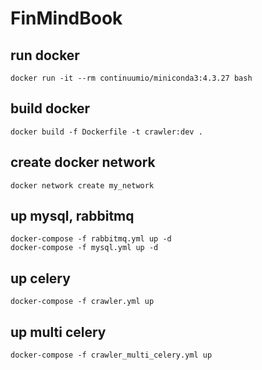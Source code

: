 # FinMindBook

## run docker
    docker run -it --rm continuumio/miniconda3:4.3.27 bash

## build docker
    docker build -f Dockerfile -t crawler:dev .

## create docker network
    docker network create my_network

## up mysql, rabbitmq
    docker-compose -f rabbitmq.yml up -d
    docker-compose -f mysql.yml up -d

## up celery
    docker-compose -f crawler.yml up

## up multi celery
    docker-compose -f crawler_multi_celery.yml up
